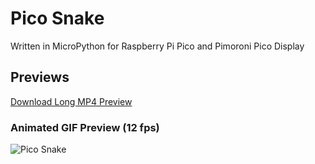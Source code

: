 # Pico Snake
Written in MicroPython for Raspberry Pi Pico and Pimoroni Pico Display

## Previews
[Download Long MP4 Preview](https://github.com/coding418/pico-snake/blob/main/vid/pico-snake.mp4?raw=true)
 
 ### Animated GIF Preview (12 fps)
![Pico Snake](./img/pico-snake.gif)